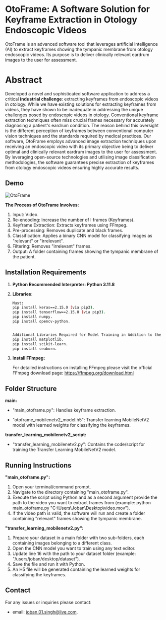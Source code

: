 # OtoFrame: A Software Solution for Keyframe Extraction in Otology Endoscopic Videos

OtoFrame is an advanced software tool that leverages artificial intelligence (AI) to extract keyframes showing the tympanic membrane from otology endoscopic videos. Its purpose is to deliver clinically relevant eardrum images to the user for assessment.

# Abstract

Developed a novel and sophisticated software application to address a critical **industrial challenge**: extracting keyframes from endoscopic videos in otology. While we have existing solutions for extracting keyframes from videos, they have shown to be inadequate in addressing the unique challenges posed by endoscopic videos in otology. Conventional keyframe extraction techniques often miss crucial frames necessary for accurately diagnosing a patient's eardrum condition. The reason behind this oversight is the different perception of keyframes between conventional computer vision techniques and the standards required by medical practices. Our software, OtoFrame employs advanced image extraction techniques upon receiving an endoscopic video with its primary objective being to deliver optimal and clinically relevant eardrum images to the user for assessment. By leveraging open-source technologies and utilising image classification methodologies, the software guarantees precise extraction of keyframes from otology endoscopic videos ensuring highly accurate results.


## Demo

![OtoFrame](https://github.com/Jobanpreet0/OtoFrame/assets/66274737/bec49f6a-c10a-4a3b-9f12-b90f475109c4)

**The Process of OtoFrame Involves:**
1. Input: Video.
2. Re-encoding: Increase the number of I frames (Keyframes).
3. Keyframe Extraction: Extracts keyframes using FFmpeg.
4. Pre-processing: Removes duplicate and black frames.
5. Classification: Applies a binary CNN model for classifying images as "relevant" or "irrelevant".
6. Filtering: Removes "irrelevant" frames.
7. Output: A folder containing frames showing the tympanic membrane of the patient.


## Installation Requirements


1. **Python Recommended Interpreter: Python 3.11.8**
2. **Libraries:**

   ```bash
   Must:
   pip install keras==2.15.0 (via pip3).
   pip install tensorflow==2.15.0 (via pip3).
   pip install numpy.
   pip install opencv-python.


   Additional Libraries Required for Model Training in Addition to the Must:
   pip install matplotlib.
   pip install scikit-learn.
   pip install seaborn.
   ```
3. **Install FFmpeg:**

   For detailed instructions on installing FFmpeg please visit the official FFmpeg download page: 
   https://ffmpeg.org/download.html

## Folder Structure 

**main:**
           
* "main_otoframe.py": Handles keyframe extraction.

* "otoframe_mobilenetv2_model.h5": Transfer learning MobileNetV2 model with learned weights for classifying the keyframes.

**transfer_learning_mobilenetv2_script:**
* "transfer_learning_mobilenetv2.py": Contains the code/script for training the Transfer Learning MobileNetV2 model.


## Running Instructions
**"main_otoframe.py":**

1. Open your terminal/command prompt.
2. Navigate to the directory containing "main_otoframe.py".
3. Execute the script using Python and as a second argument provide the path to the video you want to extract frames from (example: python main_otoframe.py "C:\Users\Joban\Desktop\video.mov").
4. If the video path is valid, the software will run and create a folder containing "relevant" frames showing the tympanic membrane.


**"transfer_learning_mobilenetv2.py":**

1. Prepare your dataset in a main folder with two sub-folders, each containing images belonging to a different class.
2. Open the CNN model you want to train using any text editor.
3. Update line 16 with the path to your dataset folder (example: "/users/joban/desktop/dataset").
4. Save the file and run it with Python.
5. An H5 file will be generated containing the learned weights for classifying the keyframes.


## Contact

For any issues or inquiries please contact:
* email: joban.01.singh@live.com.
